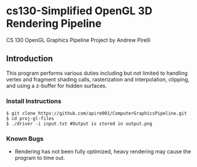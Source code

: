 # cs130-Simplified OpenGL 3D Rendering Pipeline

CS 130 OpenGL Graphics Pipeline Project by Andrew Pirelli

## Introduction

This program performs various duties including but not limited to handling vertex and fragment shading calls, rasterization and interpolation, clipping, and using a z-buffer for hidden surfaces.

### Install Instructions

```
$ git clone https://github.com/apire001/ComputerGraphicsPipeline.git
$ cd proj-gl-files
$ ./driver -i input.txt #Output is stored in output.png
```

### Known Bugs

* Rendering has not been fully optimized, heavy rendering may cause the program to time out.
